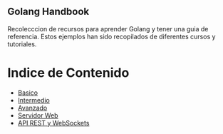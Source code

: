 ## Golang Handbook

Recolecccion de recursos para aprender Golang y tener una guia de referencia.
Estos ejemplos han sido recopilados de diferentes cursos y tutoriales.

# Indice de Contenido

- [Basico](Basico)
- [Intermedio](Intermedio)
- [Avanzado](Avanzado)
- [Servidor Web](ServidorWeb)
- [API REST y WebSockets](WebSocketsREST)
